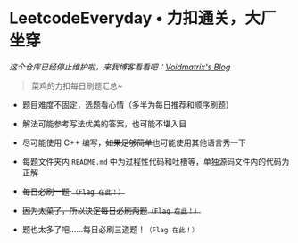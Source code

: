 # LeetcodeEveryday • 力扣通关，大厂坐穿

*这个仓库已经停止维护啦，来我博客看看吧：[Voidmatrix's Blog](https://www.voidmatrix.work/)*

> 菜鸡的力扣每日刷题汇总~

+ 题目难度不固定，选题看心情（多半为每日推荐和顺序刷题）

+ 解法可能参考写法优美的答案，也可能不堪入目

+ 尽可能使用 C++ 编写，~~如果足够简单~~也可能使用其他语言秀一下

+ 每题文件夹内 `README.md` 中为过程性代码和吐槽等，单独源码文件内的代码为正解

+ ~~每日必刷一题 `（Flag 在此！）`~~

+ ~~因为太菜了，所以决定每日必刷两题`（Flag 在此！）`~~

+ 题也太多了吧……每日必刷三道题！`（Flag 在此！）`
